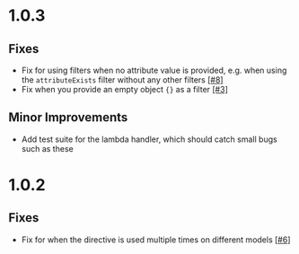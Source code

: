 # 1.0.3

## Fixes
* Fix for using filters when no attribute value is provided, e.g. when using the `attributeExists` filter without any other filters [[#8]](https://github.com/multimeric/AmplifyCountDirective/issues/8)
* Fix when you provide an empty object `{}` as a filter [[#3]](https://github.com/multimeric/AmplifyCountDirective/issues/3)

## Minor Improvements

* Add test suite for the lambda handler, which should catch small bugs such as these

# 1.0.2

## Fixes

* Fix for when the directive is used multiple times on different models [[#6](https://github.com/multimeric/AmplifyCountDirective/issues/6)]